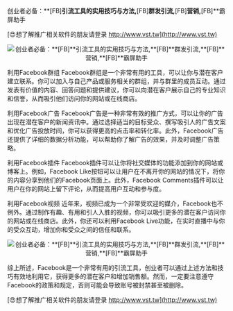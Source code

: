 创业者必备：**[FB]**引流工具的实用技巧与方法,**[FB]**群发引流,**[FB]**营销,**[FB]**霸屏助手

[😍想了解推广相关软件的朋友请登录 http://www.vst.tw](http://www.vst.tw)

 <center><img src="https://vst.tw/MP4/tuiguang/png/2.png" alt="创业者必备：**[FB]**引流工具的实用技巧与方法,**[FB]**群发引流,**[FB]**营销,**[FB]**霸屏助手"></center>

利用Facebook群组
Facebook群组是一个非常有用的工具，可以让你与潜在客户建立联系。你可以加入与自己产品或服务相关的群组，并与群里的成员互动。通过发表有价值的内容、回答问题和提供建议，你可以向潜在客户展示自己的专业知识和信誉，从而吸引他们访问你的网站或在线商店。

利用Facebook广告
Facebook广告是一种非常有效的推广方式，可以让你的广告出现在潜在客户的新闻资讯中。通过选择适当的目标受众、撰写吸引人的广告文案和优化广告投放时间，你可以获得更高的点击率和转化率。此外，Facebook广告还提供了详细的数据分析功能，可以帮助你了解广告的效果，并及时调整广告策略。

利用Facebook插件
Facebook插件可以让你将社交媒体的功能添加到你的网站或博客上。例如，Facebook Like按钮可以让用户在不离开你的网站的情况下，将你的内容分享到他们的Facebook页面上。此外，Facebook Comments插件可以让用户在你的网站上留下评论，从而提高用户互动和参与度。

利用Facebook视频
近年来，视频已成为一个非常受欢迎的媒介，Facebook也不例外。通过制作有趣、有用和引人入胜的视频，你可以吸引更多的潜在客户访问你的网站或在线商店。此外，你还可以利用Facebook Live功能，在实时直播中与你的受众互动，增加你和受众之间的信任和联系。

 <center><img src="https://vst.tw/MP4/tuiguang/png/0.png" alt="创业者必备：**[FB]**引流工具的实用技巧与方法,**[FB]**群发引流,**[FB]**营销,**[FB]**霸屏助手"></center>

综上所述，Facebook是一个非常有用的引流工具，创业者可以通过上述方法和技巧有效地利用它，获得更多的潜在客户和增加销售额。然而，一定要注意遵守Facebook的政策和规定，否则可能会导致账号被封禁甚至被删除。

[😍想了解推广相关软件的朋友请登录 http://www.vst.tw](http://www.vst.tw)



